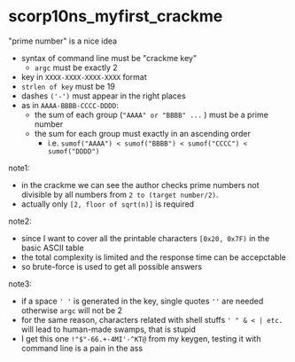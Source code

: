 # scorp10ns_myfirst_crackme

"prime number" is a nice idea

- syntax of command line must be "crackme key"
  - `argc` must be exactly 2
- key in `XXXX-XXXX-XXXX-XXXX` format
- `strlen of key` must be 19
- dashes `('-')` must appear in the right places
- as in `AAAA-BBBB-CCCC-DDDD`:
  - the sum of each group (`"AAAA" or "BBBB" ...` ) must be a prime number
  - the sum for each group must exactly in an ascending order
    - i.e. `sumof("AAAA") < sumof("BBBB") < sumof("CCCC") < sumof("DDDD")`

note1:
- in the crackme we can see the author checks prime numbers not divisible by all numbers from `2 to (target number/2)`.
- actually only `[2, floor of sqrt(n)]` is required

note2:
- since I want to cover all the printable characters `[0x20, 0x7F)` in the basic ASCII table
- the total complexity is limited and the response time can be accepctable
- so brute-force is used to get all possible answers

note3:
- if a space `' '` is generated in the key, single quotes `''` are needed otherwise `argc` will not be 2
- for the same reason, characters related with shell stuffs `' " & < | etc.` will lead to human-made swamps, that is stupid
- I get this one `!"$"-66.+-4MI'-^KT@` from my keygen, testing it with command line is a pain in the ass
